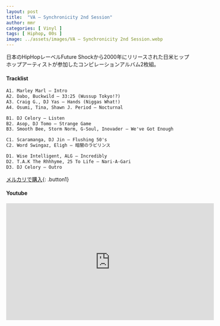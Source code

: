 ```yaml
---
layout: post
title:  "VA – Synchronicity 2nd Session"
author: mmr
categories: [ Vinyl ]
tags: [ Hiphop, 00s ]
image: ../assets/images/VA – Synchronicity 2nd Session.webp
---
```


日本のHipHopレーベルFuture Shockから2000年にリリースされた日米ヒップホップアーティストが参加したコンピレーションアルバム2枚組。

#### Tracklist
```md
A1. Marley Marl – Intro
A2. Dabo, Buckwild – 33:25 (Wussup Tokyo!?)
A3. Craig G., DJ Yas – Hands (Niggas What!)
A4. Osumi, Tina, Shawn J. Period – Nocturnal

B1. DJ Celory – Listen
B2. Asop, DJ Tomo – Strange Game
B3. Smooth Bee, Storm Norm, G-Soul, Inovader – We've Got Enough

C1. Scaramanga, DJ Jin – Flushing 50's
C2. Word Swingaz, Eligh – 暗闇のラビリンス

D1. Wise Intelligent, ALG – Incredibly
D2. T.A.K The Rhhhyme, 25 To Life – Nari-A-Gari
D3. DJ Celory – Outro
```

[メルカリで購入](https://jp.mercari.com/item/m84885288691?afid=6142608987){: .button1}

#### Youtube
<iframe width="560" height="315" src="https://www.youtube.com/embed/Yvs1qp-5cBc?si=xGLd_Fr0msxtsYkr" title="YouTube video player" frameborder="0" allow="accelerometer; autoplay; clipboard-write; encrypted-media; gyroscope; picture-in-picture; web-share" referrerpolicy="strict-origin-when-cross-origin" allowfullscreen></iframe>